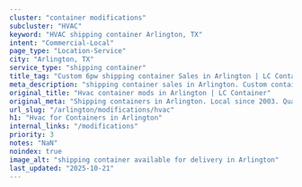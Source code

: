 ```yaml
---
cluster: "container modifications"
subcluster: "HVAC"
keyword: "HVAC shipping container Arlington, TX"
intent: "Commercial-Local"
page_type: "Location-Service"
city: "Arlington, TX"
service_type: "shipping container"
title_tag: "Custom 6pw shipping container Sales in Arlington | LC Container"
meta_description: "shipping container sales in Arlington. Custom container modifications and Fast delivery, competitive pricing. Serving modifications area. Quote ID: BUI. Call (214) 524-4168 for your free quote today."
original_title: "Hvac container mods in Arlington | LC Container"
original_meta: "Shipping containers in Arlington. Local since 2003. Quality containers. Fast delivery. Get your free quote — call (214) 524-4168 today. LC Container — your t..."
url_slug: "/arlington/modifications/hvac"
h1: "Hvac for Containers in Arlington"
internal_links: "/modifications"
priority: 3
notes: "NaN"
noindex: true
image_alt: "shipping container available for delivery in Arlington"
last_updated: "2025-10-21"
---
```


<!-- TODO: Add unique city/inventory copy, images, and internal links here. -->
